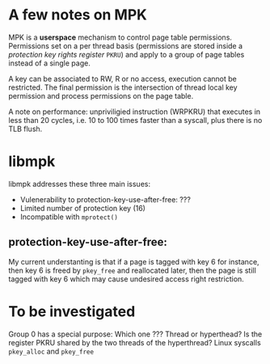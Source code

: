 # A few notes on MPK

MPK is a __userspace__ mechanism to control page table permissions. Permissions set on a per thread basis (permissions are stored inside a _protection key rights register_ `PKRU`) and apply to a group of page tables instead of a single page. 

A key can be associated to RW, R or no access, execution cannot be restricted. The final permission is the intersection of thread local key permission and process permissions on the page table. 

A note on performance: unpriviligied instruction (WRPKRU) that executes in less than 20 cycles, i.e. 10 to 100 times faster than a syscall, plus there is no TLB flush.

# libmpk

libmpk addresses these three main issues:
- Vulenerability to protection-key-use-after-free: ???
- Limited number of protection key (16)
- Incompatible with `mprotect()` 

## protection-key-use-after-free:

My current understanting is that if a page is tagged with key 6 for instance, then key 6 is freed by `pkey_free` and reallocated later, then the page is still tagged with key 6 which may cause undesired access right restriction.

# To be investigated

Group 0 has a special purpose: Which one ???
Thread or hyperthead? Is the register PKRU shared by the two threads of the hyperthread?
Linux syscalls `pkey_alloc` and `pkey_free`
